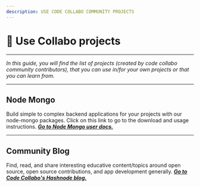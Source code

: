 ```yaml
---
description: USE CODE COLLABO COMMUNITY PROJECTS
---
```


# 🎁 Use Collabo projects

***

_In this guide, you will find the list of projects (created by code collabo community contributors), that you can use in/for your own projects or that you can learn from._

***

## Node Mongo

Build simple to complex backend applications for your projects with our node-mongo packages. Click on this link to go to the download and usage instructions. [_**Go to Node Mongo user docs.**_](https://code-collabo.gitbook.io/node-mongo-v2.3.0)

***

## Community Blog

Find, read, and share interesting educative content/topics around open source, open source contributions, and app development generally. [_**Go to Code Collabo's Hashnode blog.**_](https://code-collabo.hashnode.dev/)
